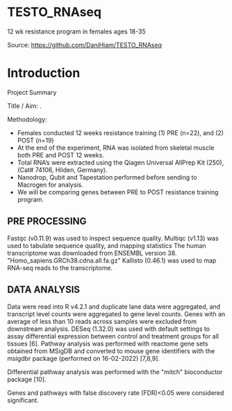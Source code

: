 # TESTO_RNAseq
12 wk resistance program in females ages 18-35

Source: https://github.com/DaniHiam/TESTO_RNAseq

# Introduction

Project Summary

Title / Aim: .

Methodology:
* Females conducted 12 weeks resistance training (1) PRE (n=22), and (2) POST (n=19) 
* At the end of the experiment, RNA was isolated from skeletal muscle both PRE and POST 12 weeks. 
* Total RNA’s were extracted using the Qiagen Universal AllPrep Kit (250), (Cat# 74106, Hilden, Germany).
* Nanodrop, Qubit and Tapestation performed before sending to Macrogen for analysis.
* We will be comparing genes between PRE to POST resistance training program.

## PRE PROCESSING
Fastqc (v0.11.9) was used to inspect sequence quality.
Multiqc (v1.13) was used to tabulate sequence quality, and mapping statistics
The human transcriptome was downloaded from ENSEMBL version 38. "Homo_sapiens.GRCh38.cdna.all.fa.gz" 
Kallisto (0.46.1) was used to map RNA-seq reads to the transcriptome.

## DATA ANALYSIS
Data were read into R v4.2.1 and duplicate lane data were aggregated, and transcript level counts were aggregated to gene level counts.
Genes with an average of less than 10 reads across samples were excluded from downstream analysis.
DESeq (1.32.0) was used with default settings to assay differential expression between control and treatment groups for all tissues [6].
Pathway analysis was performed with reactome gene sets obtained from MSigDB and converted to mouse gene identifiers with the msigdbr package 
(performed on 16-02-2022) [7,8,9].

Differential pathway analysis was performed with the "mitch" bioconductor package [10].

Genes and pathways with false discovery rate (FDR)<0.05 were considered significant.
